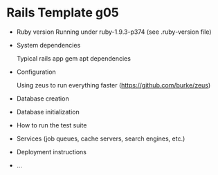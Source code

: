 Rails Template g05
==================

* Ruby version
  Running under ruby-1.9.3-p374 (see .ruby-version file)

* System dependencies

  Typical rails app gem apt dependencies

* Configuration

  Using zeus to run everything faster (https://github.com/burke/zeus)

* Database creation

* Database initialization

* How to run the test suite

* Services (job queues, cache servers, search engines, etc.)

* Deployment instructions

* ...
